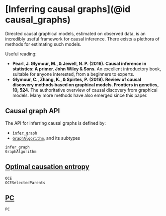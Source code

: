 # [Inferring causal graphs](@id causal_graphs)

Directed causal graphical models, estimated on observed data, is an incredibly
useful framework for causal inference. There exists a plethora of methods for
estimating such models.

Useful reading:

- **Pearl, J. Glymour, M., & Jewell, N. P. (2016). Causal inference in statistics:
    A primer. John Wiley & Sons**. An excellent introductory book, suitable for anyone
    interested, from a beginners to experts.
- **Glymour, C., Zhang, K., & Spirtes, P. (2019). Review of causal discovery methods
    based on graphical models. Frontiers in genetics, 10, 524**. The authoritative
    overview of causal discovery from graphical models. Many more methods have also emerged
    since this paper.

## Causal graph API

The API for inferring causal graphs is defined by:

- [`infer_graph`](@ref)
- [`GraphAlgorithm`](@ref), and its subtypes

```@docs
infer_graph
GraphAlgorithm
```

## [Optimal causation entropy](@ref)

```@docs
OCE
OCESelectedParents
```

## [PC](@ref)

```@docs
PC
```
